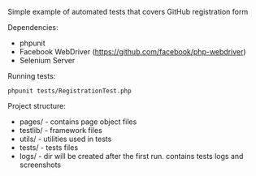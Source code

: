 Simple example of automated tests that covers GitHub registration form

Dependencies:
- phpunit
- Facebook WebDriver (https://github.com/facebook/php-webdriver)
- Selenium Server

Running tests:
```$xslt
phpunit tests/RegistrationTest.php
```

Project structure:
- pages/ - contains page object files
- testlib/ - framework files
- utils/ - utilities used in tests
- tests/ - tests files
- logs/ - dir will be created after the first run. contains tests logs and screenshots
